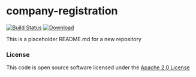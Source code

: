 # company-registration

[![Build Status](https://travis-ci.org/hmrc/company-registration.svg)](https://travis-ci.org/hmrc/company-registration) [ ![Download](https://api.bintray.com/packages/hmrc/releases/company-registration/images/download.svg) ](https://bintray.com/hmrc/releases/company-registration/_latestVersion)

This is a placeholder README.md for a new repository

### License

This code is open source software licensed under the [Apache 2.0 License]("http://www.apache.org/licenses/LICENSE-2.0.html")